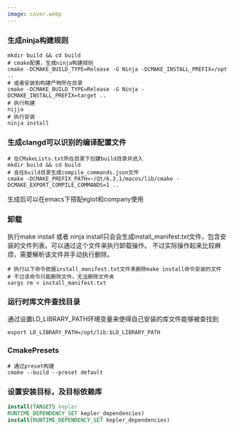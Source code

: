 ```yaml
---
image: cover.webp
---
```


### 生成ninja构建规则

```shell
mkdir build && cd build
# cmake配置，生成ninja构建规则
cmake -DCMAKE_BUILD_TYPE=Release -G Ninja -DCMAKE_INSTALL_PREFIX=/opt ..
# 或者安装到构建产物所在目录
cmake -DCMAKE_BUILD_TYPE=Release -G Ninja -DCMAKE_INSTALL_PREFIX=target ..
# 执行构建
nijja
# 执行安装
ninja install
```

### 生成clangd可以识别的编译配置文件

```shell
# 在CMakeLists.txt所在目录下创建build目录并进入
mkdir build && cd build
# 会在build目录生成compile_commands.json文件
cmake -DCMAKE_PREFIX_PATH=~/Qt/6.3.1/macos/lib/cmake -DCMAKE_EXPORT_COMPILE_COMMANDS=1 ..
```
生成后可以在emacs下搭配eglot和company使用


### 卸载

执行make install 或者 ninja install只会会生成install_manifest.txt文件，包含安装的文件列表。可以通过这个文件来执行卸载操作。
不过实际操作起来比较麻烦，需要解析该文件并手动执行删除。

```shell
# 执行以下命令依据install_manifest.txt文件来删除make install命令安装的文件
# 不过该命令只能删除文件，无法删除文件夹
xargs rm < install_manifest.txt
```

### 运行时库文件查找目录

通过设置LD_LIBRARY_PATH环境变量来使得自己安装的库文件能够被查找到

```shell
export LD_LIBRARY_PATH=/opt/lib:$LD_LIBRARY_PATH
```

### CmakePresets

```shell
# 通过preset构建
cmake --build --preset default
```

### 设置安装目标，及目标依赖库

```cmake
install(TARGETS kepler
RUNTIME_DEPENDENCY_SET kepler_dependencies)
install(RUNTIME_DEPENDENCY_SET kepler_dependencies)
```

